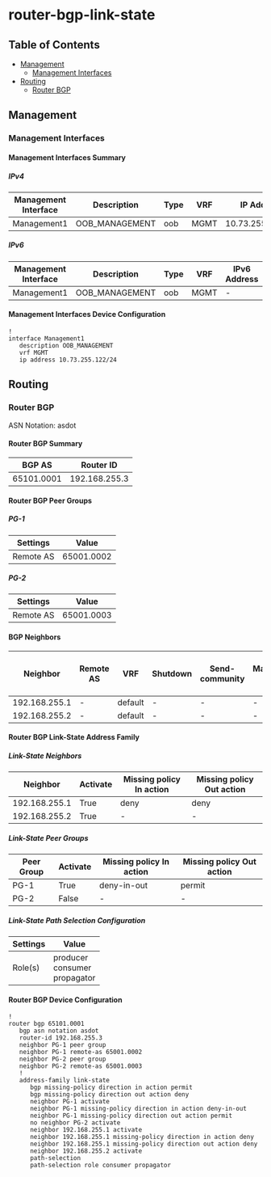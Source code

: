 # router-bgp-link-state

## Table of Contents

- [Management](#management)
  - [Management Interfaces](#management-interfaces)
- [Routing](#routing)
  - [Router BGP](#router-bgp)

## Management

### Management Interfaces

#### Management Interfaces Summary

##### IPv4

| Management Interface | Description | Type | VRF | IP Address | Gateway |
| -------------------- | ----------- | ---- | --- | ---------- | ------- |
| Management1 | OOB_MANAGEMENT | oob | MGMT | 10.73.255.122/24 | 10.73.255.2 |

##### IPv6

| Management Interface | Description | Type | VRF | IPv6 Address | IPv6 Gateway |
| -------------------- | ----------- | ---- | --- | ------------ | ------------ |
| Management1 | OOB_MANAGEMENT | oob | MGMT | - | - |

#### Management Interfaces Device Configuration

```eos
!
interface Management1
   description OOB_MANAGEMENT
   vrf MGMT
   ip address 10.73.255.122/24
```

## Routing

### Router BGP

ASN Notation: asdot

#### Router BGP Summary

| BGP AS | Router ID |
| ------ | --------- |
| 65101.0001 | 192.168.255.3 |

#### Router BGP Peer Groups

##### PG-1

| Settings | Value |
| -------- | ----- |
| Remote AS | 65001.0002 |

##### PG-2

| Settings | Value |
| -------- | ----- |
| Remote AS | 65001.0003 |

#### BGP Neighbors

| Neighbor | Remote AS | VRF | Shutdown | Send-community | Maximum-routes | Allowas-in | BFD | RIB Pre-Policy Retain | Route-Reflector Client | Passive | TTL Max Hops |
| -------- | --------- | --- | -------- | -------------- | -------------- | ---------- | --- | --------------------- | ---------------------- | ------- | ------------ |
| 192.168.255.1 | - | default | - | - | - | - | - | - | - | - | - |
| 192.168.255.2 | - | default | - | - | - | - | - | - | - | - | - |

#### Router BGP Link-State Address Family

##### Link-State Neighbors

| Neighbor | Activate | Missing policy In action | Missing policy Out action |
| -------- | -------- | ------------------------ | ------------------------- |
| 192.168.255.1 | True | deny | deny |
| 192.168.255.2 | True | - | - |

##### Link-State Peer Groups

| Peer Group | Activate | Missing policy In action | Missing policy Out action |
| ---------- | -------- | ------------------------ | ------------------------- |
| PG-1 | True | deny-in-out | permit |
| PG-2 | False | - | - |

##### Link-State Path Selection Configuration

| Settings | Value |
| -------- | ----- |
| Role(s) | producer<br>consumer<br>propagator |

#### Router BGP Device Configuration

```eos
!
router bgp 65101.0001
   bgp asn notation asdot
   router-id 192.168.255.3
   neighbor PG-1 peer group
   neighbor PG-1 remote-as 65001.0002
   neighbor PG-2 peer group
   neighbor PG-2 remote-as 65001.0003
   !
   address-family link-state
      bgp missing-policy direction in action permit
      bgp missing-policy direction out action deny
      neighbor PG-1 activate
      neighbor PG-1 missing-policy direction in action deny-in-out
      neighbor PG-1 missing-policy direction out action permit
      no neighbor PG-2 activate
      neighbor 192.168.255.1 activate
      neighbor 192.168.255.1 missing-policy direction in action deny
      neighbor 192.168.255.1 missing-policy direction out action deny
      neighbor 192.168.255.2 activate
      path-selection
      path-selection role consumer propagator
```

